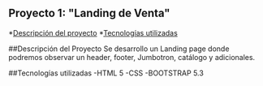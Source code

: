 ## Proyecto 1: "Landing de Venta"

*[Descripción del proyecto](#descripción-del-proyecto)
*[Tecnologías utilizadas](#tecnologias-utilizadas)

##Descripción del Proyecto
Se desarrollo un Landing page donde podremos observar un header, footer, Jumbotron, catálogo y adicionales.


##Tecnologías utilizadas
-HTML 5
-CSS
-BOOTSTRAP 5.3